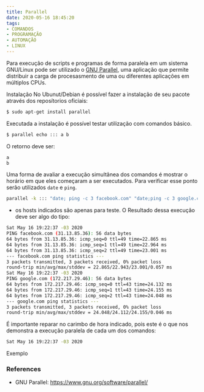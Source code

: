 ```yaml
---
title: Parallel
date: 2020-05-16 18:45:20
tags:
- COMANDOS
- PROGRAMAÇÃO
- AUTOMAÇÃO
- LINUX
---
```


Para execução de scripts e programas de forma paralela em um sistema GNU/Linux pode ser utilizado o [GNU Parallel], uma aplicação que permite distribuir a carga de procesasmento de uma ou diferentes aplicações em múltiplos CPUs.


Instalação
No Ubunut/Debian é possível fazer a instalação de seu pacote através dos reposítorios oficiais:

```sh
$ sudo apt-get install parallel
```


Executada a instalação é possível testar
utilização com comandos básico.

```sh
$ parallel echo ::: a b
```
O retorno deve ser:

```sh
a
b
```


Uma forma de avaliar a execução simultânea dos comandos é mostrar o horário em que eles começaram a ser executados. Para verificar esse ponto serão utilizados `date` e `ping`.

```sh
parallel -k ::: "date; ping -c 3 facebook.com" "date;ping -c 3 google.com"
```
* os hosts indicados são apenas para teste.
O Resultado dessa execução deve ser algo do tipo:

```sh
Sat May 16 19:22:37 -03 2020
PING facebook.com (31.13.85.36): 56 data bytes
64 bytes from 31.13.85.36: icmp_seq=0 ttl=49 time=22.865 ms
64 bytes from 31.13.85.36: icmp_seq=1 ttl=49 time=22.964 ms
64 bytes from 31.13.85.36: icmp_seq=2 ttl=49 time=23.001 ms
--- facebook.com ping statistics ---
3 packets transmitted, 3 packets received, 0% packet loss
round-trip min/avg/max/stddev = 22.865/22.943/23.001/0.057 ms
Sat May 16 19:22:37 -03 2020
PING google.com (172.217.29.46): 56 data bytes
64 bytes from 172.217.29.46: icmp_seq=0 ttl=43 time=24.132 ms
64 bytes from 172.217.29.46: icmp_seq=1 ttl=43 time=24.155 ms
64 bytes from 172.217.29.46: icmp_seq=2 ttl=43 time=24.048 ms
--- google.com ping statistics ---
3 packets transmitted, 3 packets received, 0% packet loss
round-trip min/avg/max/stddev = 24.048/24.112/24.155/0.046 ms
```

É importante reparar no carimbo de hora indicado, pois este é o que nos demonstra a execução paralela de cada um dos comandos:

```sh
Sat May 16 19:22:37 -03 2020
```


Exemplo





### References
- GNU Parallel: <https://www.gnu.org/software/parallel/>


[GNU Parallel]: <https://www.gnu.org/software/parallel/>
